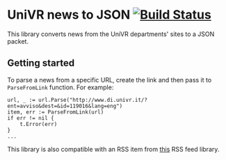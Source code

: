 # UniVR news to JSON [![Build Status](https://travis-ci.com/giovanni-liboni/newstojson.svg?token=sgLvq7EDgZ7E7iLKTxFS&branch=master)](https://travis-ci.com/giovanni-liboni/newstojson)

This library converts news from the UniVR departments' sites to a JSON packet.

## Getting started

To parse a news from a specific URL, create the link and then pass it to `ParseFromLink` function. For example:
```
url, _ := url.Parse("http://www.di.univr.it/?ent=avviso&dest=&id=119016&lang=eng")
item, err := ParseFromLink(url)
if err != nil {
    t.Error(err)
}
...
```

This library is also compatible with an RSS item from [this](github.com/jteeuwen/go-pkg-rss) RSS feed library.
